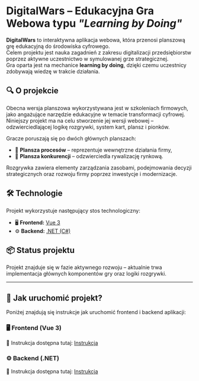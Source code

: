 # DigitalWars – Edukacyjna Gra Webowa typu *"Learning by Doing"*

**DigitalWars** to interaktywna aplikacja webowa, która przenosi planszową grę edukacyjną do środowiska cyfrowego.  
Celem projektu jest nauka zagadnień z zakresu digitalizacji przedsiębiorstw poprzez aktywne uczestnictwo w symulowanej grze strategicznej.  
Gra oparta jest na mechanice **learning by doing**, dzięki czemu uczestnicy zdobywają wiedzę w trakcie działania.

## 🔍 O projekcie

Obecna wersja planszowa wykorzystywana jest w szkoleniach firmowych, jako angażujące narzędzie edukacyjne w temacie transformacji cyfrowej.  
Niniejszy projekt ma na celu stworzenie jej wersji webowej – odzwierciedlającej logikę rozgrywki, system kart, plansz i pionków.

Gracze poruszają się po dwóch głównych planszach:
- 🧩 **Plansza procesów** – reprezentuje wewnętrzne działania firmy,
- 🏁 **Plansza konkurencji** – odzwierciedla rywalizację rynkową.

Rozgrywka zawiera elementy zarządzania zasobami, podejmowania decyzji strategicznych oraz rozwoju firmy poprzez inwestycje i modernizacje.

## 🛠 Technologie

Projekt wykorzystuje następujący stos technologiczny:

- 🖥️ **Frontend:** [Vue 3](https://vuejs.org/)  
- ⚙️ **Backend:** [.NET (C#)](https://dotnet.microsoft.com/)

## 📦 Status projektu

Projekt znajduje się w fazie aktywnego rozwoju – aktualnie trwa implementacja głównych komponentów gry oraz logiki rozgrywki.

---

## 🚀 Jak uruchomić projekt?

Poniżej znajdują się instrukcje jak uruchomić frontend i backend aplikacji:

### 🖥️ Frontend (Vue 3)
📘 Instrukcja dostępna tutaj: [Instrukcja](/frontend/readme.md)

### ⚙️ Backend (.NET)
📘 Instrukcja dostępna tutaj: [Instrukcja](/backend/readme.md)
